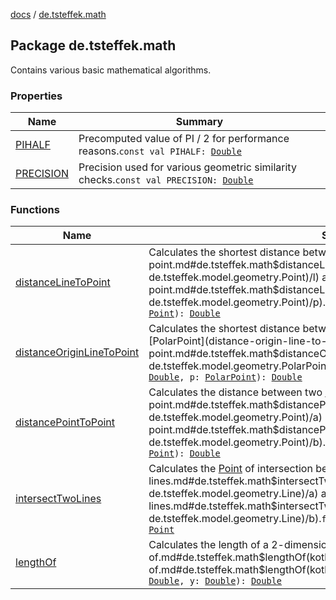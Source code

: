 [docs](../index.md) / [de.tsteffek.math](./index.md)

## Package de.tsteffek.math

Contains various basic mathematical algorithms.

### Properties

| Name | Summary |
|---|---|
| [PIHALF](-p-i-h-a-l-f.md) | Precomputed value of PI / 2 for performance reasons.`const val PIHALF: `[`Double`](https://kotlinlang.org/api/latest/jvm/stdlib/kotlin/-double/index.html) |
| [PRECISION](-p-r-e-c-i-s-i-o-n.md) | Precision used for various geometric similarity checks.`const val PRECISION: `[`Double`](https://kotlinlang.org/api/latest/jvm/stdlib/kotlin/-double/index.html) |

### Functions

| Name | Summary |
|---|---|
| [distanceLineToPoint](distance-line-to-point.md) | Calculates the shortest distance between a [Line](distance-line-to-point.md#de.tsteffek.math$distanceLineToPoint(de.tsteffek.model.geometry.Line, de.tsteffek.model.geometry.Point)/l) and a [Point](distance-line-to-point.md#de.tsteffek.math$distanceLineToPoint(de.tsteffek.model.geometry.Line, de.tsteffek.model.geometry.Point)/p).`fun distanceLineToPoint(l: `[`Line`](../de.tsteffek.model.geometry/-line/index.md)`, p: `[`Point`](../de.tsteffek.model.geometry/-point/index.md)`): `[`Double`](https://kotlinlang.org/api/latest/jvm/stdlib/kotlin/-double/index.html) |
| [distanceOriginLineToPoint](distance-origin-line-to-point.md) | Calculates the shortest distance between a line going through the origin and [PolarPoint](distance-origin-line-to-point.md#de.tsteffek.math$distanceOriginLineToPoint(kotlin.Double, de.tsteffek.model.geometry.PolarPoint)/p).`fun distanceOriginLineToPoint(angle: `[`Double`](https://kotlinlang.org/api/latest/jvm/stdlib/kotlin/-double/index.html)`, p: `[`PolarPoint`](../de.tsteffek.model.geometry/-polar-point/index.md)`): `[`Double`](https://kotlinlang.org/api/latest/jvm/stdlib/kotlin/-double/index.html) |
| [distancePointToPoint](distance-point-to-point.md) | Calculates the distance between two [Point](../de.tsteffek.model.geometry/-point/index.md)s [a](distance-point-to-point.md#de.tsteffek.math$distancePointToPoint(de.tsteffek.model.geometry.Point, de.tsteffek.model.geometry.Point)/a) and [b](distance-point-to-point.md#de.tsteffek.math$distancePointToPoint(de.tsteffek.model.geometry.Point, de.tsteffek.model.geometry.Point)/b).`fun distancePointToPoint(a: `[`Point`](../de.tsteffek.model.geometry/-point/index.md)`, b: `[`Point`](../de.tsteffek.model.geometry/-point/index.md)`): `[`Double`](https://kotlinlang.org/api/latest/jvm/stdlib/kotlin/-double/index.html) |
| [intersectTwoLines](intersect-two-lines.md) | Calculates the [Point](../de.tsteffek.model.geometry/-point/index.md) of intersection between two [Line](../de.tsteffek.model.geometry/-line/index.md)s [a](intersect-two-lines.md#de.tsteffek.math$intersectTwoLines(de.tsteffek.model.geometry.Line, de.tsteffek.model.geometry.Line)/a) and [b](intersect-two-lines.md#de.tsteffek.math$intersectTwoLines(de.tsteffek.model.geometry.Line, de.tsteffek.model.geometry.Line)/b).`fun intersectTwoLines(a: `[`Line`](../de.tsteffek.model.geometry/-line/index.md)`, b: `[`Line`](../de.tsteffek.model.geometry/-line/index.md)`): `[`Point`](../de.tsteffek.model.geometry/-point/index.md) |
| [lengthOf](length-of.md) | Calculates the length of a 2-dimensional vector [[x](length-of.md#de.tsteffek.math$lengthOf(kotlin.Double, kotlin.Double)/x), [y](length-of.md#de.tsteffek.math$lengthOf(kotlin.Double, kotlin.Double)/y)].`fun lengthOf(x: `[`Double`](https://kotlinlang.org/api/latest/jvm/stdlib/kotlin/-double/index.html)`, y: `[`Double`](https://kotlinlang.org/api/latest/jvm/stdlib/kotlin/-double/index.html)`): `[`Double`](https://kotlinlang.org/api/latest/jvm/stdlib/kotlin/-double/index.html) |
